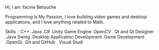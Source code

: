 Hi, I am Yacine Betouche 

Programming Is My Passion, I love building video games and desktop applications, and I love anything related to Math.


Skills :
.C++
.Java
.C#
.Unity Game Engine
.OpenCV
. Qt and Qt Designer
.Java Swing
.Desktop Application Development
.Game Development
.OpenGL
.Git and GitHub
. Visual Studi
